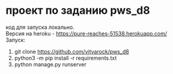 # проект по заданию pws_d8<br>
код для запуска локально.<br>
Версия на heroku - https://pure-reaches-51538.herokuapp.com/<br>
Запуск:<br>
1. git clone https://github.com/vityarock/pws_d8<br>
2. python3 -m pip install -r requirements.txt<br>
3. python manage.py runserver<br>
